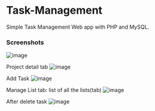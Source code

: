 # Task-Management

Simple Task Management Web app with PHP and MySQL.

### Screenshots
![image](https://user-images.githubusercontent.com/58871655/192260084-c3b52ac4-af44-4e42-aeee-0ae278df7df4.png)

Project detail tab
![image](https://user-images.githubusercontent.com/58871655/192261224-25165adb-2d4e-4508-8fce-e73d1643c5c4.png)

Add Task
![image](https://user-images.githubusercontent.com/58871655/192261332-a1841a54-85aa-411a-a3a8-0cc6bc69af9c.png)

Manage List tab: list of all the lists(tab)
![image](https://user-images.githubusercontent.com/58871655/192261409-478b7fd1-e3ca-4b48-8029-9a1a94594a51.png)

After delete task
![image](https://user-images.githubusercontent.com/58871655/192261656-a4a458a1-113c-4c43-9c9b-fccf80031409.png)
